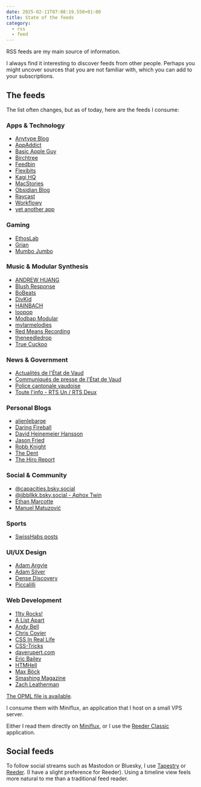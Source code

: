 ```yaml
---
date: 2025-02-11T07:08:19.550+01:00
title: State of the feeds
category:
  - rss
  - feed
---
```


RSS feeds are my main source of information. 

I always find it interesting to discover feeds from other people. Perhaps you might uncover sources that you are not familiar with, which you can add to your subscriptions.

## The feeds

The list often changes, but as of today, here are the feeds I consume:

### Apps & Technology
- [Anytype Blog](https://blog.anytype.io/)
- [AppAddict](https://appaddict.app)
- [Basic Apple Guy](https://basicappleguy.com/)
- [Birchtree](https://birchtree.me/)
- [Feedbin](https://feedbin.com)
- [Flexibits](https://flexibits.com/blog)
- [Kagi HQ](https://mastodon.social/@kagihq)
- [MacStories](https://www.macstories.net)
- [Obsidian Blog](https://obsidian.md/)
- [Raycast](https://www.youtube.com/channel/UCPvOHaaP9E6FqSqG1NMV_Hw)
- [Workflowy](https://blog.workflowy.com)
- [yet another app](https://apps.icymi.lol)

### Gaming
- [EthosLab](https://www.youtube.com/channel/UCFKDEp9si4RmHFWJW1vYsMA)
- [Grian](https://www.youtube.com/channel/UCR9Gcq0CMm6YgTzsDxAxjOQ)
- [Mumbo Jumbo](https://www.youtube.com/channel/UChFur_NwVSbUozOcF_F2kMg)

### Music & Modular Synthesis
- [ANDREW HUANG](https://www.youtube.com/channel/UCdcemy56JtVTrsFIOoqvV8g)
- [Blush Response](https://www.youtube.com/channel/UCCLYMSnnC4C31Ocr2BZta3g)
- [BoBeats](https://www.youtube.com/channel/UCFTK8Oiiny_vt4tzZkM4X0A)
- [DivKid](https://www.youtube.com/channel/UC1zIiKvJIi7aYl2N68pWF8g)
- [HAINBACH](https://www.youtube.com/channel/UCeovElJP0n0i8ADaPsRSd8g)
- [loopop](https://www.youtube.com/channel/UC-RA5BzE_BnZhf5iVdNF1hA)
- [Modbap Modular](https://www.youtube.com/channel/UCy93plXWtUHT85ehlc8xdlA)
- [mylarmelodies](https://www.youtube.com/channel/UCz0l5LJhNQkktxKWcGUtWxg)
- [Red Means Recording](https://www.youtube.com/channel/UChnxLLvzviaR5NeKOevB8iQ)
- [theneedledrop](https://www.youtube.com/channel/UCt7fwAhXDy3oNFTAzF2o8Pw)
- [True Cuckoo](https://www.youtube.com/channel/UCOojfmX4Wq3Ww-XP_IkvviQ)

### News & Government
- [Actualités de l'État de Vaud](https://www.vd.ch/)
- [Communiqués de presse de l'État de Vaud](https://www.vd.ch/)
- [Police cantonale vaudoise](https://www.vd.ch/djes/polcant/communiques-de-presse)
- [Toute l'info - RTS Un / RTS Deux](https://www.rts.ch/info/?rts_source=rss)

### Personal Blogs
- [alienlebarge](https://alienlebarge.ch)
- [Daring Fireball](https://daringfireball.net/)
- [David Heinemeier Hansson](https://world.hey.com/dhh)
- [Jason Fried](https://world.hey.com/jason)
- [Robb Knight](https://rknight.me/)
- [The Dent](https://thedent.net)
- [The Hiro Report](https://www.hiro.report)

### Social & Community
- [@capacities.bsky.social](https://bsky.app/profile/capacities.bsky.social)
- [@jjbbllkk.bsky.social - Aphox Twin](https://bsky.app/profile/jjbbllkk.bsky.social)
- [Ethan Marcotte](https://follow.ethanmarcotte.com/@beep)
- [Manuel Matuzović](https://front-end.social/@matuzo)

### Sports
- [SwissHabs posts](http://www.swisshabs.ch)

### UI/UX Design
- [Adam Argyle](https://nerdy.dev)
- [Adam Silver](https://adamsilver.io)
- [Dense Discovery](https://www.densediscovery.com)
- [Piccalilli](https://piccalil.li/)

### Web Development
- [11ty Rocks!](https://11ty.rocks)
- [A List Apart](https://alistapart.com)
- [Andy Bell](https://andy-bell.co.uk/)
- [Chris Coyier](https://chriscoyier.net)
- [CSS In Real Life](https://css-irl.info/)
- [CSS-Tricks](https://css-tricks.com)
- [daverupert.com](https://daverupert.com)
- [Eric Bailey](https://ericwbailey.website)
- [HTMHell](https://htmhell.dev)
- [Max Böck](https://mxb.dev)
- [Smashing Magazine](https://www.smashingmagazine.com/)
- [Zach Leatherman](https://www.zachleat.com/)

[The OPML file is available](https://gist.github.com/alienlebarge/051ef5a1a110aaa6c4dd169577ed9e9b).

I consume them with Miniflux, an application that I host on a small VPS server.

Either I read them directly on [Miniflux](https://miniflux.app), or I use the [Reeder Classic](https://reederapp.com/classic/) application.

## Social feeds

To follow social streams such as Mastodon or Bluesky, I use [Tapestry](https://usetapestry.com) or [Reeder](https://reederapp.com). (I have a slight preference for Reeder). Using a timeline view feels more natural to me than a traditional feed reader.


